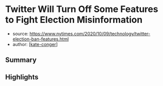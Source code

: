 # Twitter Will Turn Off Some Features to Fight Election Misinformation

- source: <https://www.nytimes.com/2020/10/09/technology/twitter-election-ban-features.html>
- author: [[kate-conger]]

## Summary

## Highlights

[//begin]: # "Autogenerated link references for markdown compatibility"
[kate-conger]: kate-conger "Kate Conger"
[//end]: # "Autogenerated link references"
